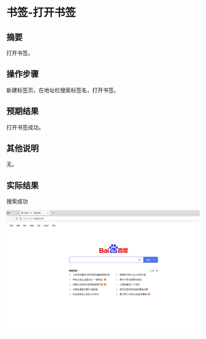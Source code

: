 # 书签-打开书签

## 摘要

打开书签。

## 操作步骤

新建标签页，在地址栏搜索标签名，打开书签。

## 预期结果

打开书签成功。

## 其他说明

无。

## 实际结果


搜索成功

![alt text](image-65.png)